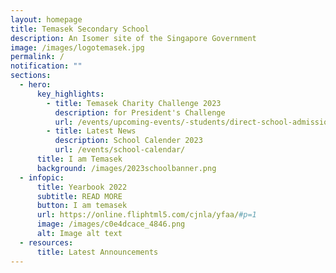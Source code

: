 ```yaml
---
layout: homepage
title: Temasek Secondary School
description: An Isomer site of the Singapore Government
image: /images/logotemasek.jpg
permalink: /
notification: ""
sections:
  - hero:
      key_highlights:
        - title: Temasek Charity Challenge 2023
          description: for President's Challenge
          url: /events/upcoming-events/-students/direct-school-admission/information/temasek-charity-challenge-2023
        - title: Latest News
          description: School Calender 2023
          url: /events/school-calendar/
      title: I am Temasek
      background: /images/2023schoolbanner.png
  - infopic:
      title: Yearbook 2022
      subtitle: READ MORE
      button: I am temasek
      url: https://online.fliphtml5.com/cjnla/yfaa/#p=1
      image: /images/c0e4dcace_4846.png
      alt: Image alt text
  - resources:
      title: Latest Announcements
---
```

